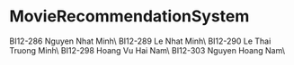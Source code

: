 # MovieRecommendationSystem
BI12-286 Nguyen Nhat Minh\\
BI12-289 Le Nhat Minh\\
BI12-290 Le Thai Truong Minh\\
BI12-298 Hoang Vu Hai Nam\\
BI12-303 Nguyen Hoang Nam\\